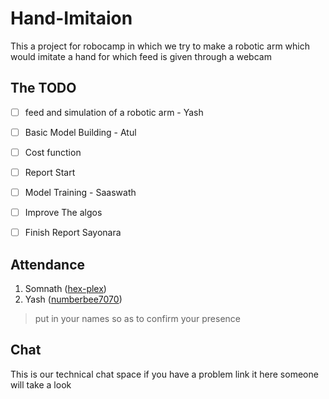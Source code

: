 # Hand-Imitaion
This a project for robocamp in which we try to make a robotic arm which would imitate a hand for which feed is given through a webcam

## The TODO
- [ ] feed and simulation of a robotic arm - Yash 
- [ ] Basic Model Building - Atul
- [ ] Cost function 
- [ ] Report Start
- [ ] Model Training - Saaswath
- [ ] Improve The algos
- [ ] Finish Report 
Sayonara


## Attendance
1. Somnath ([hex-plex](https://github.com/hex-plex))
2. Yash ([numberbee7070](https://github.com/numberbee7070))
>put in your names so as to confirm your presence
## Chat
This is our technical chat space if you have a problem link it here someone will take a look
